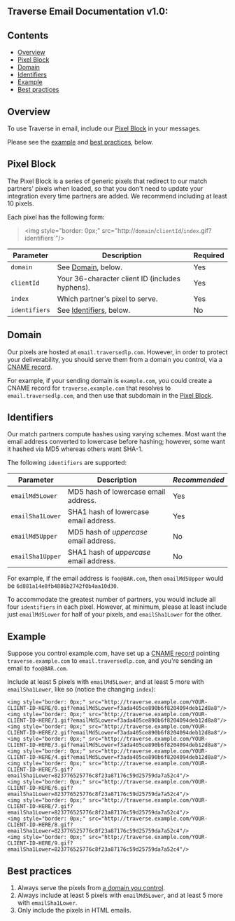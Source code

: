 Traverse Email Documentation v1.0:
----------------------------------

Contents
--------

  * [Overview](#overview)
  * [Pixel Block](#pixel-block)
  * [Domain](#domain)
  * [Identifiers](#identifiers)
  * [Example](#example)
  * [Best practices](#best-practices)

Overview
--------

To use Traverse in email, include our [Pixel Block](#pixel-block) in your messages.

Please see the [example](#example) and [best practices](#best-practices), below.

Pixel Block
-----------

The Pixel Block is a series of generic pixels that redirect to our match partners' pixels when loaded, so that you don't need to update your integration every time partners are added. We recommend including at least 10 pixels.

Each pixel has the following form:
 
> \<img style="border: 0px;" src="http://`domain`/`clientId`/`index`.gif?identifiers`"/\>

| Parameter    | Description | Required |
| ------------ |------------ | -------- |
| `domain` | See [Domain](#domain), below. | Yes |
| `clientId` | Your 36-character client ID (includes hyphens). | Yes |
| `index` | Which partner's pixel to serve. | Yes |
| `identifiers` | See [Identifiers](#identifiers), below. | No |

Domain
------

Our pixels are hosted at `email.traversedlp.com`. However, in order to protect your deliverability, you should serve them from a domain you control, via a [CNAME record](https://en.wikipedia.org/wiki/CNAME_record).

For example, if your sending domain is `example.com`, you could create a CNAME record for `traverse.example.com` that resolves to `email.traversedlp.com`, and then use that subdomain in the [Pixel Block](#pixel-block).

Identifiers
-----------

Our match partners compute hashes using varying schemes. Most want the email address converted to lowercase before hashing; however, some want it hashed via MD5 whereas others want SHA-1.

The following `identifiers` are supported:

| Parameter    | Description | *Recommended* |
| ------------ |------------ | ------------- |
| `emailMd5Lower` | MD5 hash of lowercase email address. | Yes |
| `emailSha1Lower` | SHA1 hash of lowercase email address. | Yes |
| `emailMd5Upper` | MD5 hash of *uppercase* email address. | No |
| `emailSha1Upper` | SHA1 hash of *uppercase* email address. | No |

For example, if the email address is `foo@BAR.com`, then `emailMd5Upper` would be `6d881a14e8fb4886b2742f0b4aa10d30`.

To accommodate the greatest number of partners, you would include all four `identifiers` in each pixel. However, at minimum, please at least include just `emailMd5Lower` for half of your pixels, and `emailSha1Lower` for the other.

Example
-------

Suppose you control example.com, have set up a [CNAME record](#domain) pointing `traverse.example.com` to `email.traversedlp.com`, and you're sending an email to `foo@BAR.com`.

Include at least 5 pixels with `emailMd5Lower`, and at least 5 more with `emailSha1Lower`, like so (notice the changing `index`):

```
<img style="border: 0px;" src="http://traverse.example.com/YOUR-CLIENT-ID-HERE/0.gif?emailMd5Lower=f3ada405ce890b6f8204094deb12d8a8"/>
<img style="border: 0px;" src="http://traverse.example.com/YOUR-CLIENT-ID-HERE/1.gif?emailMd5Lower=f3ada405ce890b6f8204094deb12d8a8"/>
<img style="border: 0px;" src="http://traverse.example.com/YOUR-CLIENT-ID-HERE/2.gif?emailMd5Lower=f3ada405ce890b6f8204094deb12d8a8"/>
<img style="border: 0px;" src="http://traverse.example.com/YOUR-CLIENT-ID-HERE/3.gif?emailMd5Lower=f3ada405ce890b6f8204094deb12d8a8"/>
<img style="border: 0px;" src="http://traverse.example.com/YOUR-CLIENT-ID-HERE/4.gif?emailMd5Lower=f3ada405ce890b6f8204094deb12d8a8"/>
<img style="border: 0px;" src="http://traverse.example.com/YOUR-CLIENT-ID-HERE/5.gif?emailSha1Lower=823776525776c8f23a87176c59d25759da7a52c4"/>
<img style="border: 0px;" src="http://traverse.example.com/YOUR-CLIENT-ID-HERE/6.gif?emailSha1Lower=823776525776c8f23a87176c59d25759da7a52c4"/>
<img style="border: 0px;" src="http://traverse.example.com/YOUR-CLIENT-ID-HERE/7.gif?emailSha1Lower=823776525776c8f23a87176c59d25759da7a52c4"/>
<img style="border: 0px;" src="http://traverse.example.com/YOUR-CLIENT-ID-HERE/8.gif?emailSha1Lower=823776525776c8f23a87176c59d25759da7a52c4"/>
<img style="border: 0px;" src="http://traverse.example.com/YOUR-CLIENT-ID-HERE/9.gif?emailSha1Lower=823776525776c8f23a87176c59d25759da7a52c4"/>
```

Best practices
--------------

1. Always serve the pixels from [a domain you control](#domain).
2. Always include at least 5 pixels with `emailMd5Lower`, and at least 5 more with `emailSha1Lower`.
3. Only include the pixels in HTML emails.
